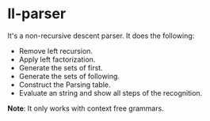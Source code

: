 # ll-parser
It's a non-recursive descent parser. It does the following:
- Remove left recursion.
- Apply left factorization.
- Generate the sets of first.
- Generate the sets of following.
- Construct the Parsing table.
- Evaluate an string and show all steps of the recognition.

**Note**:
It only works with context free grammars.

